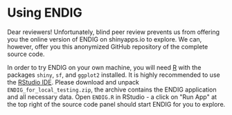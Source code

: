 # Using ENDIG

Dear reviewers!
Unfortunately, blind peer review prevents us from offering you the online version of ENDIG on shinyapps.io to explore. We can, however, offer you this anonymized GitHub repository of the complete source code.

In order to try ENDIG on your own machine, you will need [R](https://cran.org) with the packages `shiny`, `sf`, and `ggplot2` installed. It is highly recommended to use the [RStudio IDE](https://posit.co/download/rstudio-desktop/). Please download and unpack `ENDIG_for_local_testing.zip`, the archive contains the ENDIG application and all necessary data. Open `ENDIG.R` in RStudio - a click on "Run App" at the top right of the source code panel should start ENDIG for you to explore.